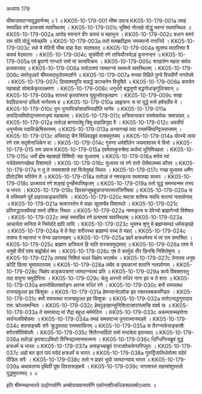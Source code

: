 अध्यायः 179

भीष्मजामदग्न्ययुद्धवर्णनम् ॥ 1 ॥
KK05-10-179-001	भीष्म उवाच 
KK05-10-179-001a	तमहं स्मयन्निव रणे प्रत्यभाषं व्यवस्थितम् ।
KK05-10-179-001c	भूमिष्ठं नोत्सहे योद्धुं भवन्तं रथमास्थितः ॥
KK05-10-179-002a	आरोह स्यन्दनं वीर कवचं च महाभुज ।
KK05-10-179-002c	बधान समरे राम यदि योद्धुं मयेच्छसि ॥
KK05-10-179-003a	ततो मामब्रवीद्रामः स्मयमानो रणाजिरे ।
KK05-10-179-003c	रथो मे मेदिनी भीष्म वाहा वेदाः सदश्ववत् ॥
KK05-10-179-004a	सूतश्च मातरिश्वा वै कवचं वेदमातरः ।
KK05-10-179-004c	सुसंवीतो रणे ताभिर्योत्स्येऽहं कुरुनन्दन ॥
KK05-10-179-005a	एवं ब्रुवाणो गान्धारे रामो मां सत्यविक्रमः ।
KK05-10-179-005c	शरव्रातेन महता सर्वतः प्रत्यवारयत् ॥
KK05-10-179-006a	ततोऽपश्यं जामदग्न्यं रथमध्ये व्यवस्थितम् ।
KK05-10-179-006c	सर्वायुधवरे श्रीमत्यद्भुतोपमदर्शने ॥
KK05-10-179-007a	मनसा विहिते पुण्ये विस्तीर्णे नगरोपमे ।
KK05-10-179-007c	दिव्याश्वयुजि सन्नद्धे काञ्चनेन विभूषिते ॥
KK05-10-179-008a	कवचेन महाबाहो सोमार्ककृतलक्ष्मणा ।
KK05-10-179-008c	धनुर्धरो बद्धतूणो बद्धगोधाङ्गुलित्रवान् ॥
KK05-10-179-009a	सारथ्यं कृतवांस्तत्र युयुत्सोरकृतव्रणः ।
KK05-10-179-009c	सखा वेदविदत्यन्तं दयितो भार्गवस्य ह ॥
KK05-10-179-010a	आह्वयानः स मां युद्धे मनो हर्षयतीव मे ।
KK05-10-179-010c	पुनः पुनरभिक्रोशन्नभियाहीति भार्गवः ॥
KK05-10-179-011a	तमादित्यमिवोद्यन्तमनाधृष्यं महाबलम् ।
KK05-10-179-011c	क्षत्रियान्तकरं राममेकमेकः समासदम् ॥
KK05-10-179-012a	ततोऽहं बाणपातेषु त्रिषु वाहान्निगृह्य वै ।
KK05-10-179-012c	अवतीर्य धनुर्न्यस्य पदातिर्ऋषिसत्तमम् ॥
KK05-10-179-013a	अभ्यागच्छं तदा राममर्चिष्यन्द्विजसत्तमम् ।
KK05-10-179-013c	अभिवाद्य चैनं विधिवदब्रुवं वाक्यमुत्तमम् ॥
KK05-10-179-014a	योत्स्ये त्वया रणे राम सदृशेनाधिकेन वा ।
KK05-10-179-014c	गुरुणा धर्मशीलेन जयमाशास्व मे विभो ॥
KK05-10-179-015	राम उवाच 
KK05-10-179-015a	एवमेतत्कुरुश्रेष्ठ कर्तव्यं भूतिमिच्छता ।
KK05-10-179-015c	धर्मो ह्येष महाबाहो विशिष्टैः सह युध्यताम् ॥
KK05-10-179-016a	शपेयं त्वां नचेदेवमागच्छेथा विशाम्पते ।
KK05-10-179-016c	युध्यस्व त्वं रणे यत्तो धैर्यमालम्ब्य कौरव ॥
KK05-10-179-017a	न तु ते जयमाशासे त्वां विजेतुमहं स्थितः ।
KK05-10-179-017c	गच्छ युध्यस्व धर्मेण प्रीतोऽस्मि चरितेन ते ॥
KK05-10-179-018a	ततोऽहं तं नमस्कृत्य रथमारुह्य सत्वरः ।
KK05-10-179-018c	प्राध्मापयं रणे शङ्खं पुनर्हेमपरिष्कृतम् ॥
KK05-10-179-019a	ततो युद्धं समभवन्मम तस्य च भारत ।
KK05-10-179-019c	दिवसान्सुबहून्राजन्परस्परजिगीषया ॥
KK05-10-179-020a	स मे तस्मिन्रणे पूर्वं प्राहरत्कङ्कपत्रिभिः ।
KK05-10-179-020c	षष्ट्या शतैश्च नवभिः शराणां नतपर्वणाम् ॥
KK05-10-179-021a	चत्वारस्तेन मे वाहाः सूतश्चैव विशाम्पते ।
KK05-10-179-021c	प्रतिरुद्धास्तथैवाहं समरे दंशितः स्थितः ॥
KK05-10-179-022a	नमस्कृत्य च देवेभ्यो ब्राह्मणेभ्यो विशेषतः ।
KK05-10-179-022c	तमहं स्मयन्निव रणे प्रत्यभाषं व्यवस्थितम् ॥
KK05-10-179-023a	आचार्यता मानिता मे निर्मर्यादे ह्यपि त्वयि ।
KK05-10-179-023c	भूयश्च शृणु मे ब्रह्मन्सम्पदं धर्मसङ्ग्रहे ॥
KK05-10-179-024a	ये ते वेदाः शरीरस्था ब्राह्मण्यं यच्च ते महत् ।
KK05-10-179-024c	तपश्च ते महत्तप्तं न तेभ्यः प्रहराम्यहम् ॥
KK05-10-179-025a	प्रहरे क्षत्रधर्मस्य यं त्वं राम समाश्रितः ।
KK05-10-179-025c	ब्राह्मणः क्षत्रियत्वं हि याति शस्त्रसमुद्यमात् ॥
KK05-10-179-026a	पश्य मे धनुषो वीर्यं पश्य बाह्वोर्बलं मम ।
KK05-10-179-026c	एष ते कार्मुकं वीर छिनद्मि निशितेषुणा ॥
KK05-10-179-027a	तस्याहं निशितं भल्लं चिक्षेप भरतर्षभ ।
KK05-10-179-027c	तेनास्य धनुषः कोटिं छित्वा भूमावपातयम् ॥
KK05-10-179-028a	तथैव च पृषत्कानां शतानि नतपर्वणाम्  ।
KK05-10-179-028c	चिक्षेप कङ्कपत्राणां जामदग्न्यरथं प्रति ॥
KK05-10-179-029a	काये विषक्तास्तु तदा वायुना समुदीरिताः ।
KK05-10-179-029c	चेलुः क्षरन्तो रुधिरं नागा इव च ते शराः ॥
KK05-10-179-030a	क्षतजोक्षितसर्वाङ्गः क्षरन्स रुधिरं रणे ।
KK05-10-179-030c	बभौ रामस्तथा राजन्प्रफुल्ल इव किंशुकः ॥
KK05-10-179-031a	हेमन्तान्तेऽशोक इव रक्तस्तबकमण्डितः ।
KK05-10-179-031c	बभौ रामस्तथा राजन्प्रफुल्ल इव किंशुकः ॥
KK05-10-179-032a	ततोऽन्यद्धनुरादाय रामः क्रोधसमन्वितः ।
KK05-10-179-032c	हेमपुङ्खान्सुनिशिताञ्शरांस्तान्हि ववर्ष सः ॥
KK05-10-179-033a	ते समासाद्य मां रौद्रा बहुधा मर्मभेदिनः ।
KK05-10-179-033c	अकम्पयन्महावेगाः सर्पानलविषोपमाः ॥
KK05-10-179-034a	तमहं समवष्टभ्य पुनरात्मानमाहवे ।
KK05-10-179-034c	शतसङ्ख्यैः शरैः क्रुद्धस्तदा राममवाकिरम् ॥
KK05-10-179-035a	स तैरग्न्यर्कसङ्काशैः शरैराशीविषोपमैः ।
KK05-10-179-035c	शितैरभ्यर्दितो रामो मन्दचेता इवाभवत् ॥
KK05-10-179-036a	ततोऽहं कृपयाऽऽविष्टो विनिन्द्यात्मानमात्मना ।
KK05-10-179-036c	धिग्धिगित्यब्रुवं युद्धं क्षत्रधर्मं च भारत ॥
KK05-10-179-037a	असकृच्चाब्रुवं राजञ्शोकवेगपरिप्लुतः ।
KK05-10-179-037c	अहो बत कृतं पापं मयेदं क्षत्रधर्मं च भारत ॥
KK05-10-179-038a	गुरुर्द्विजातिर्धर्मात्मा यदेवं पीडितः शरैः ।
KK05-10-179-038c	ततो न प्राहरं भूयो जामदग्न्याय भारत ॥
KK05-10-179-039a	अथावताप्य पृथिवीं पूषा दिवससङ्क्षये ।
KK05-10-179-039c	जगामास्तं सहस्रांशुस्ततो युद्धमुपारमत् ॥ ॥
	
इति श्रीमन्महाभारते उद्योगपर्वणि अम्बोपाख्यानपर्वणि एकोनाशीत्यधिकशततमोऽध्यायः ॥
